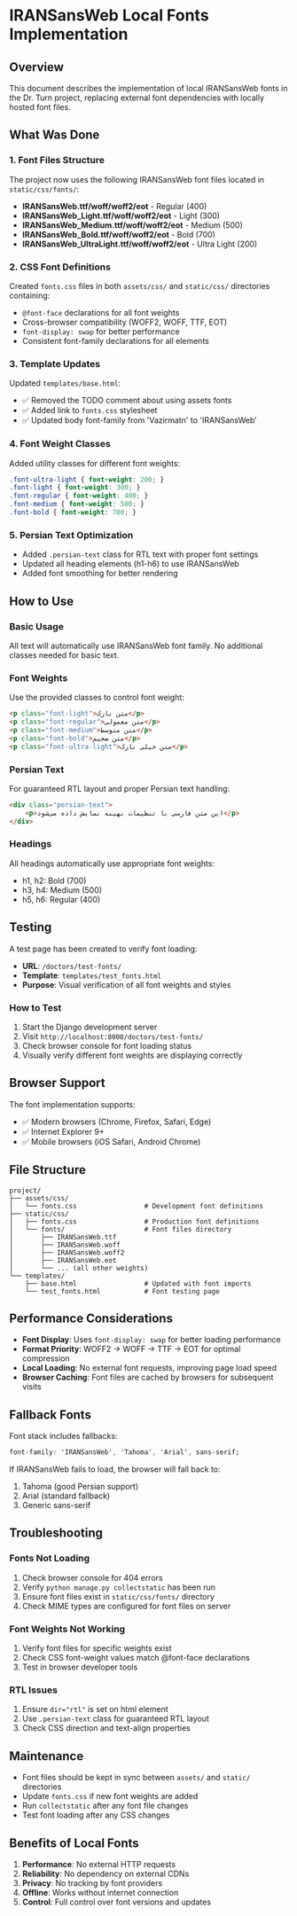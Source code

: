 # IRANSansWeb Local Fonts Implementation

## Overview
This document describes the implementation of local IRANSansWeb fonts in the Dr. Turn project, replacing external font dependencies with locally hosted font files.

## What Was Done

### 1. Font Files Structure
The project now uses the following IRANSansWeb font files located in `static/css/fonts/`:
- **IRANSansWeb.ttf/woff/woff2/eot** - Regular (400)
- **IRANSansWeb_Light.ttf/woff/woff2/eot** - Light (300)
- **IRANSansWeb_Medium.ttf/woff/woff2/eot** - Medium (500)
- **IRANSansWeb_Bold.ttf/woff/woff2/eot** - Bold (700)
- **IRANSansWeb_UltraLight.ttf/woff/woff2/eot** - Ultra Light (200)

### 2. CSS Font Definitions
Created `fonts.css` files in both `assets/css/` and `static/css/` directories containing:
- `@font-face` declarations for all font weights
- Cross-browser compatibility (WOFF2, WOFF, TTF, EOT)
- `font-display: swap` for better performance
- Consistent font-family declarations for all elements

### 3. Template Updates
Updated `templates/base.html`:
- ✅ Removed the TODO comment about using assets fonts
- ✅ Added link to `fonts.css` stylesheet
- ✅ Updated body font-family from 'Vazirmatn' to 'IRANSansWeb'

### 4. Font Weight Classes
Added utility classes for different font weights:
```css
.font-ultra-light { font-weight: 200; }
.font-light { font-weight: 300; }
.font-regular { font-weight: 400; }
.font-medium { font-weight: 500; }
.font-bold { font-weight: 700; }
```

### 5. Persian Text Optimization
- Added `.persian-text` class for RTL text with proper font settings
- Updated all heading elements (h1-h6) to use IRANSansWeb
- Added font smoothing for better rendering

## How to Use

### Basic Usage
All text will automatically use IRANSansWeb font family. No additional classes needed for basic text.

### Font Weights
Use the provided classes to control font weight:
```html
<p class="font-light">متن نازک</p>
<p class="font-regular">متن معمولی</p>
<p class="font-medium">متن متوسط</p>
<p class="font-bold">متن ضخیم</p>
<p class="font-ultra-light">متن خیلی نازک</p>
```

### Persian Text
For guaranteed RTL layout and proper Persian text handling:
```html
<div class="persian-text">
    <p>این متن فارسی با تنظیمات بهینه نمایش داده می‌شود</p>
</div>
```

### Headings
All headings automatically use appropriate font weights:
- h1, h2: Bold (700)
- h3, h4: Medium (500)
- h5, h6: Regular (400)

## Testing
A test page has been created to verify font loading:
- **URL**: `/doctors/test-fonts/`
- **Template**: `templates/test_fonts.html`
- **Purpose**: Visual verification of all font weights and styles

### How to Test
1. Start the Django development server
2. Visit `http://localhost:8000/doctors/test-fonts/`
3. Check browser console for font loading status
4. Visually verify different font weights are displaying correctly

## Browser Support
The font implementation supports:
- ✅ Modern browsers (Chrome, Firefox, Safari, Edge)
- ✅ Internet Explorer 9+
- ✅ Mobile browsers (iOS Safari, Android Chrome)

## File Structure
```
project/
├── assets/css/
│   └── fonts.css                 # Development font definitions
├── static/css/
│   ├── fonts.css                 # Production font definitions
│   └── fonts/                    # Font files directory
│       ├── IRANSansWeb.ttf
│       ├── IRANSansWeb.woff
│       ├── IRANSansWeb.woff2
│       ├── IRANSansWeb.eot
│       └── ... (all other weights)
└── templates/
    ├── base.html                 # Updated with font imports
    └── test_fonts.html           # Font testing page
```

## Performance Considerations
- **Font Display**: Uses `font-display: swap` for better loading performance
- **Format Priority**: WOFF2 → WOFF → TTF → EOT for optimal compression
- **Local Loading**: No external font requests, improving page load speed
- **Browser Caching**: Font files are cached by browsers for subsequent visits

## Fallback Fonts
Font stack includes fallbacks:
```css
font-family: 'IRANSansWeb', 'Tahoma', 'Arial', sans-serif;
```

If IRANSansWeb fails to load, the browser will fall back to:
1. Tahoma (good Persian support)
2. Arial (standard fallback)
3. Generic sans-serif

## Troubleshooting

### Fonts Not Loading
1. Check browser console for 404 errors
2. Verify `python manage.py collectstatic` has been run
3. Ensure font files exist in `static/css/fonts/` directory
4. Check MIME types are configured for font files on server

### Font Weights Not Working
1. Verify font files for specific weights exist
2. Check CSS font-weight values match @font-face declarations
3. Test in browser developer tools

### RTL Issues
1. Ensure `dir="rtl"` is set on html element
2. Use `.persian-text` class for guaranteed RTL layout
3. Check CSS direction and text-align properties

## Maintenance
- Font files should be kept in sync between `assets/` and `static/` directories
- Update `fonts.css` if new font weights are added
- Run `collectstatic` after any font file changes
- Test font loading after any CSS changes

## Benefits of Local Fonts
1. **Performance**: No external HTTP requests
2. **Reliability**: No dependency on external CDNs
3. **Privacy**: No tracking by font providers
4. **Offline**: Works without internet connection
5. **Control**: Full control over font versions and updates 